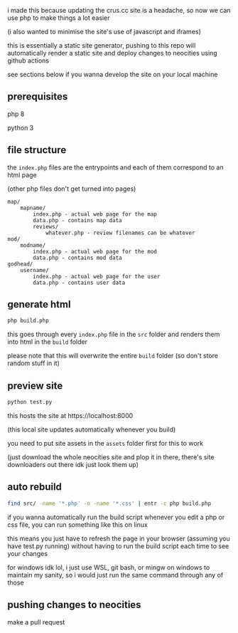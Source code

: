 i made this because updating the crus.cc site is a headache, so now we can use php to make things a lot easier

(i also wanted to minimise the site's use of javascript and iframes)

this is essentially a static site generator, pushing to this repo will automatically render a static site and deploy changes to neocities using github actions

see sections below if you wanna develop the site on your local machine

## prerequisites

php 8

python 3

## file structure

the `index.php` files are the entrypoints and each of them correspond to an html page

(other php files don't get turned into pages)

```
map/
	mapname/
		index.php - actual web page for the map
		data.php - contains map data
		reviews/
			whatever.php - review filenames can be whatever
mod/
	modname/
		index.php - actual web page for the mod
		data.php - contains mod data
godhead/
	username/
		index.php - actual web page for the user
		data.php - contains user data
```

## generate html

```bash
php build.php
```

this goes through every `index.php` file in the `src` folder and renders them into html in the `build` folder

please note that this will overwrite the entire `build` folder (so don't store random stuff in it)

## preview site

```bash
python test.py
```

this hosts the site at https://localhost:8000

(this local site updates automatically whenever you build)

you need to put site assets in the `assets` folder first for this to work

(just download the whole neocities site and plop it in there, there's site downloaders out there idk just look them up)

## auto rebuild

```bash
find src/ -name '*.php' -o -name '*.css' | entr -c php build.php
```

if you wanna automatically run the build script whenever you edit a php or css file, you can run something like this on linux

this means you just have to refresh the page in your browser (assuming you have test.py running) without having to run the build script each time to see your changes

for windows idk lol, i just use WSL, git bash, or mingw on windows to maintain my sanity, so i would just run the same command through any of those

## pushing changes to neocities

make a pull request
